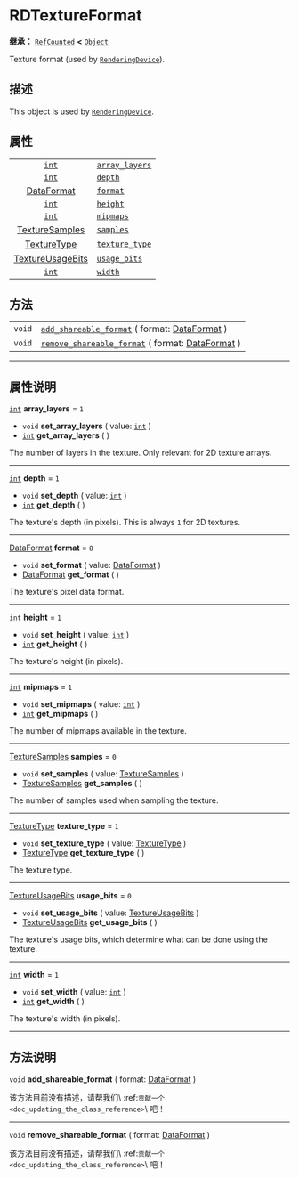 <!-- ⚠ 请勿编辑本文件 ⚠ -->
<!-- 本文档使用脚本从 WeDot 引擎源码仓库生成。 -->
<!-- 生成脚本：https://github.com/WeDot-Engine/WeDot/tree/4.3/doc/tools/make_md.py； -->
<!-- 原文件：https://github.com/WeDot-Engine/WeDot/tree/4.3/doc/classes/RDTextureFormat.xml。 -->

<div id="_class_rdtextureformat"></div>

# RDTextureFormat

**继承：** [`RefCounted`](class_refcounted.md) **<** [`Object`](class_object.md)

Texture format (used by [`RenderingDevice`](class_renderingdevice.md)).

## 描述

This object is used by [`RenderingDevice`](class_renderingdevice.md).

## 属性

|||
|:-:|:--|
| [`int`](class_int.md)                                      | [`array_layers`](#class_rdtextureformat_property_array_layers) | ``1`` |
| [`int`](class_int.md)                                      | [`depth`](#class_rdtextureformat_property_depth)               | ``1`` |
| [DataFormat](#enum_renderingdevice_dataformat)             | [`format`](#class_rdtextureformat_property_format)             | ``8`` |
| [`int`](class_int.md)                                      | [`height`](#class_rdtextureformat_property_height)             | ``1`` |
| [`int`](class_int.md)                                      | [`mipmaps`](#class_rdtextureformat_property_mipmaps)           | ``1`` |
| [TextureSamples](#enum_renderingdevice_texturesamples)     | [`samples`](#class_rdtextureformat_property_samples)           | ``0`` |
| [TextureType](#enum_renderingdevice_texturetype)           | [`texture_type`](#class_rdtextureformat_property_texture_type) | ``1`` |
| [TextureUsageBits](#enum_renderingdevice_textureusagebits) | [`usage_bits`](#class_rdtextureformat_property_usage_bits)     | ``0`` |
| [`int`](class_int.md)                                      | [`width`](#class_rdtextureformat_property_width)               | ``1`` |

## 方法

|||
|:-:|:--|
| `void` | [`add_shareable_format`](class_rdtextureformatmd#class_rdtextureformat_method_add_shareable_format) ( format: [DataFormat](#enum_renderingdevice_dataformat) )       |
| `void` | [`remove_shareable_format`](class_rdtextureformatmd#class_rdtextureformat_method_remove_shareable_format) ( format: [DataFormat](#enum_renderingdevice_dataformat) ) |

<!-- rst-class:: classref-section-separator -->

---

## 属性说明

<div id="_class_rdtextureformat_property_array_layers"></div>

[`int`](class_int.md) **array_layers** = ``1`` <div id="class_rdtextureformat_property_array_layers"></div>

- `void` **set_array_layers** ( value: [`int`](class_int.md) )
- [`int`](class_int.md) **get_array_layers** ( )

The number of layers in the texture. Only relevant for 2D texture arrays.

<!-- rst-class:: classref-item-separator -->

---

<div id="_class_rdtextureformat_property_depth"></div>

[`int`](class_int.md) **depth** = ``1`` <div id="class_rdtextureformat_property_depth"></div>

- `void` **set_depth** ( value: [`int`](class_int.md) )
- [`int`](class_int.md) **get_depth** ( )

The texture's depth (in pixels). This is always `1` for 2D textures.

<!-- rst-class:: classref-item-separator -->

---

<div id="_class_rdtextureformat_property_format"></div>

[DataFormat](#enum_renderingdevice_dataformat) **format** = ``8`` <div id="class_rdtextureformat_property_format"></div>

- `void` **set_format** ( value: [DataFormat](#enum_renderingdevice_dataformat) )
- [DataFormat](#enum_renderingdevice_dataformat) **get_format** ( )

The texture's pixel data format.

<!-- rst-class:: classref-item-separator -->

---

<div id="_class_rdtextureformat_property_height"></div>

[`int`](class_int.md) **height** = ``1`` <div id="class_rdtextureformat_property_height"></div>

- `void` **set_height** ( value: [`int`](class_int.md) )
- [`int`](class_int.md) **get_height** ( )

The texture's height (in pixels).

<!-- rst-class:: classref-item-separator -->

---

<div id="_class_rdtextureformat_property_mipmaps"></div>

[`int`](class_int.md) **mipmaps** = ``1`` <div id="class_rdtextureformat_property_mipmaps"></div>

- `void` **set_mipmaps** ( value: [`int`](class_int.md) )
- [`int`](class_int.md) **get_mipmaps** ( )

The number of mipmaps available in the texture.

<!-- rst-class:: classref-item-separator -->

---

<div id="_class_rdtextureformat_property_samples"></div>

[TextureSamples](#enum_renderingdevice_texturesamples) **samples** = ``0`` <div id="class_rdtextureformat_property_samples"></div>

- `void` **set_samples** ( value: [TextureSamples](#enum_renderingdevice_texturesamples) )
- [TextureSamples](#enum_renderingdevice_texturesamples) **get_samples** ( )

The number of samples used when sampling the texture.

<!-- rst-class:: classref-item-separator -->

---

<div id="_class_rdtextureformat_property_texture_type"></div>

[TextureType](#enum_renderingdevice_texturetype) **texture_type** = ``1`` <div id="class_rdtextureformat_property_texture_type"></div>

- `void` **set_texture_type** ( value: [TextureType](#enum_renderingdevice_texturetype) )
- [TextureType](#enum_renderingdevice_texturetype) **get_texture_type** ( )

The texture type.

<!-- rst-class:: classref-item-separator -->

---

<div id="_class_rdtextureformat_property_usage_bits"></div>

[TextureUsageBits](#enum_renderingdevice_textureusagebits) **usage_bits** = ``0`` <div id="class_rdtextureformat_property_usage_bits"></div>

- `void` **set_usage_bits** ( value: [TextureUsageBits](#enum_renderingdevice_textureusagebits) )
- [TextureUsageBits](#enum_renderingdevice_textureusagebits) **get_usage_bits** ( )

The texture's usage bits, which determine what can be done using the texture.

<!-- rst-class:: classref-item-separator -->

---

<div id="_class_rdtextureformat_property_width"></div>

[`int`](class_int.md) **width** = ``1`` <div id="class_rdtextureformat_property_width"></div>

- `void` **set_width** ( value: [`int`](class_int.md) )
- [`int`](class_int.md) **get_width** ( )

The texture's width (in pixels).

<!-- rst-class:: classref-section-separator -->

---

## 方法说明

<div id="_class_rdtextureformat_method_add_shareable_format"></div>

`void` **add_shareable_format** ( format: [DataFormat](#enum_renderingdevice_dataformat) )<div id="class_rdtextureformat_method_add_shareable_format"></div>

该方法目前没有描述，请帮我们\ :ref:`贡献一个 <doc_updating_the_class_reference>`\ 吧！

<!-- rst-class:: classref-item-separator -->

---

<div id="_class_rdtextureformat_method_remove_shareable_format"></div>

`void` **remove_shareable_format** ( format: [DataFormat](#enum_renderingdevice_dataformat) )<div id="class_rdtextureformat_method_remove_shareable_format"></div>

该方法目前没有描述，请帮我们\ :ref:`贡献一个 <doc_updating_the_class_reference>`\ 吧！

[^virtual]: 本方法通常需要用户覆盖才能生效。
[^const]: 本方法无副作用，不会修改该实例的任何成员变量。
[^vararg]: 本方法除了能接受在此处描述的参数外，还能够继续接受任意数量的参数。
[^constructor]: 本方法用于构造某个类型。
[^static]: 调用本方法无需实例，可直接使用类名进行调用。
[^operator]: 本方法描述的是使用本类型作为左操作数的有效运算符。
[^bitfield]: 这个值是由下列位标志构成位掩码的整数。
[^void]: 无返回值。
